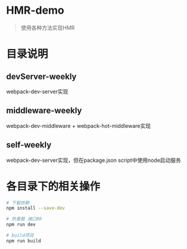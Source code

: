 # HMR-demo

> 使用各种方法实现HMR

# 目录说明
## devServer-weekly
webpack-dev-server实现

## middleware-weekly
webpack-dev-middleware + webpack-hot-middleware实现

## self-weekly
webpack-dev-server实现，但在package.json script中使用node启动服务

# 各目录下的相关操作

``` bash
# 下载依赖
npm install --save-dev

# 热重载 端口80
npm run dev

# build项目
npm run build
```